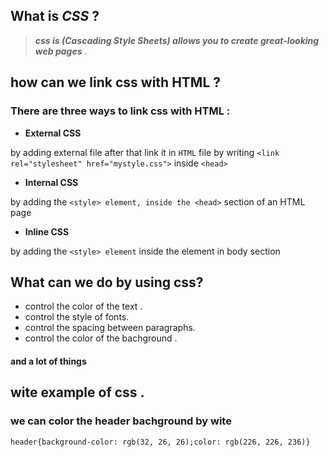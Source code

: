 ## What is ***CSS*** ?
> ***css is (Cascading Style Sheets) allows you to create great-looking web pages*** .
## how can we link css with HTML ?
### There are three ways to link css with HTML :

- **External CSS**

 by adding external file after that link it in `HTML` file  by writing `<link rel="stylesheet" href="mystyle.css">` inside  ` <head> `

- **Internal CSS** 

by adding  the `<style> element, inside the <head>` section of an HTML page

- **Inline CSS**

by adding  the `<style> element` inside the element in body section

## What can we do by using css?
- control the color of the text .
- control the style of fonts.
- control the spacing between paragraphs.
- control the color of the bachground .
#### and a lot of  things

## wite example of css .
### we can color the header bachground  by wite 
`header{background-color: rgb(32, 26, 26);color: rgb(226, 226, 236)}`
 



